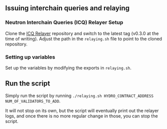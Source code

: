 ## Issuing interchain queries and relaying

### Neutron Interchain Queries (ICQ) Relayer Setup

Clone the [ICQ Relayer](https://github.com/neutron-org/neutron-query-relayer) repository and switch to the latest tag (v0.3.0 at the time of writing). Adjust the path in the `relaying.sh` file to point to the cloned repository.

### Setting up variables

Set up the variables by modifying the exports in `relaying.sh`.

## Run the script

Simply run the script by running `./relaying.sh HYDRO_CONTRACT_ADDRESS NUM_OF_VALIDATORS_TO_ADD`.

It will not stop on its own, but the script will eventually print out the relayer logs, and once there is no more regular change in those, you can stop the script.

